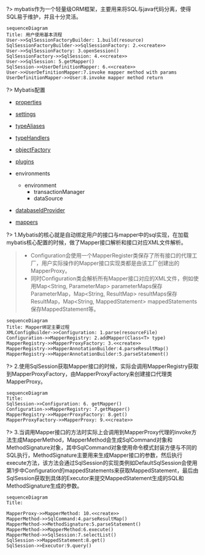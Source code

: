 ?> mybatis作为一个轻量级ORM框架，主要用来将SQL与java代码分离，使得SQL易于维护，并且十分灵活。

```mermaid
sequenceDiagram
Title: 用户使用基本流程
User->>SqlSessionFactoryBuilder: 1.build(resource)
SqlSessionFactoryBuilder->>SqlSessionFactory: 2.<<create>> 
User->>SqlSessionFactory: 3.openSession()
SqlSessionFactory->>SqlSession: 4.<<create>> 
User->>SqlSession: 5.getMapper()
SqlSession->>UserDefinitionMapper: 6.<<create>> 
User->>UserDefinitionMapper:7.invoke mapper method with params
UserDefinitionMapper->>User:8.invoke mapper method return
```

?> Mybatis配置

- [properties](https://mybatis.org/mybatis-3/configuration.html#properties)

- [settings](https://mybatis.org/mybatis-3/configuration.html#settings)

- [typeAliases](https://mybatis.org/mybatis-3/configuration.html#typeAliases)

- [typeHandlers](https://mybatis.org/mybatis-3/configuration.html#typeHandlers)

- [objectFactory](https://mybatis.org/mybatis-3/configuration.html#objectFactory)

- [plugins](https://mybatis.org/mybatis-3/configuration.html#plugins)

- environments
  - environment
    - transactionManager
    - dataSource
  
- [databaseIdProvider](https://mybatis.org/mybatis-3/configuration.html#databaseIdProvider)

- [mappers](https://mybatis.org/mybatis-3/configuration.html#mappers)



?> 1.Mybatis的核心就是自动绑定用户的接口与mapper中的sql实现，在加载mybatis核心配置的时候，做了Mapper接口解析和接口对应XML文件解析。
> -  Configuration会使用一个MapperRegister类保存了所有接口的代理工厂，用户实际操作的Mapper接口实现类都是由该工厂创建出的MapperProxy。
> -  同时Configuration类会解析所有Mapper接口对应的XML文件，例如使用Map<String, ParameterMap> parameterMaps保存ParameterMap，Map<String, ResultMap> resultMaps保存ResultMap，Map<String, MappedStatement> mappedStatements保存MappedStatement等。





```mermaid
sequenceDiagram
Title: Mapper绑定主要过程
XMLConfigBuilder->>Configuration: 1.parse(resourceFile)
Configuration->>MapperRegistry: 2.addMapper(Class<T> type)
MapperRegistry->>MapperProxyFactory: 3.<<create>> 
MapperRegistry->>MapperAnnotationBuilder:4.parseResultMap()
MapperRegistry->>MapperAnnotationBuilder:5.parseStatement()

```
?> 2.使用SqlSession获取Mapper接口的时候，实际会调用MapperRegistry获取到MapperProxyFactory，由MapperProxyFactory来创建接口代理类MapperProxy。

```mermaid
sequenceDiagram
Title: 
SqlSession->>Configuration: 6. getMapper()
Configuration->>MapperRegistry: 7.getMapper()
MapperRegistry->>MapperProxyFactory: 8.get()
MapperProxyFactory->>MapperProxy: 9.<<create>> 
```
?> 3.当调用Mapper接口的方法时实际上会调用到MapperProxy代理的invoke方法生成MapperMethod，MapperMethod会生成SqlCommand对象和MethodSignature对象，其中SqlCommand对象使用命令模式封装方便与不同的SQL执行，MethodSignature主要用来生成Mapper接口的参数，然后执行execute方法，该方法会通过SqlSession的实现类例如DefaultSqlSession会使用第1步中Configuration的mappedStatements来获取MappedStatement，最后由SqlSession获取到具体的Executor来提交MappedStatement生成的SQL和MethodSignature生成的参数。

```mermaid
sequenceDiagram
Title: 

MapperProxy->>MapperMethod: 10.<<create>> 
MapperMethod->>SqlCommand:4.parseResultMap()
MapperMethod->>MethodSignature:5.parseStatement()
MapperMethod->>MapperMethod:6.execute()
MapperMethod->>SqlSession:7.selectList()
SqlSession->>MappedStatement:8.get()
SqlSession->>Executor:9.query()
```